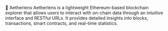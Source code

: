 🧭 Aetherlens
Aetherlens is a lightweight Ethereum-based blockchain explorer that allows users to interact with on-chain data through an intuitive interface and RESTful URLs. It provides detailed insights into blocks, transactions, smart contracts, and real-time statistics.

